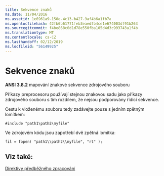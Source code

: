 ```yaml
---
title: Sekvence znaků
ms.date: 11/04/2016
ms.assetid: 1e6961a9-150e-4c13-b427-9af4b6a1fb7a
ms.openlocfilehash: 42fb6b61771feb3eaedfb4ce1e674003df91b263
ms.sourcegitcommit: f4be868c0d1d78e550fba105d4d3c993743a1f4b
ms.translationtype: MT
ms.contentlocale: cs-CZ
ms.lasthandoff: 02/12/2019
ms.locfileid: "56149925"
---
```

# <a name="character-sequences"></a>Sekvence znaků

**ANSI 3.8.2** mapování znakové sekvence zdrojového souboru

Příkazy preprocesoru používají stejnou znakovou sadu jako příkazy zdrojového souboru s tím rozdílem, že nejsou podporovány řídicí sekvence.

Cestu k vloženému souboru tedy zadávejte pouze s jedním zpětným lomítkem:

```
#include "path1\path2\myfile"
```

Ve zdrojovém kódu jsou zapotřebí dvě zpětná lomítka:

```
fil = fopen( "path1\\path2\\myfile", "rt" );
```

## <a name="see-also"></a>Viz také:

[Direktivy předběžného zpracování](../c-language/preprocessing-directives.md)
